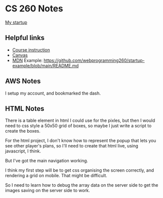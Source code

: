 # CS 260 Notes

[My startup](https://startup.haypers.com)



## Helpful links

- [Course instruction](https://github.com/webprogramming260)
- [Canvas](https://byu.instructure.com)
- [MDN](https://developer.mozilla.org)
Example: https://github.com/webprogramming260/startup-example/blob/main/README.md

## AWS Notes

I setup my account, and bookmarked the dash.

## HTML Notes

There is a table element in html I could use for the pixles, but then I would need to css style a 50x50 grid of boxes, so maybe I just write a script to create the boxes.

For the html project, I don't know how to represent the popup that lets you see other player's plans, so I'll need to create that html live, using javascript, I think.

But I've got the main navigation working.

I think my first step will be to get css organising the screen correctly, and rendering a grid on mobile. That might be difficult.

So I need to learn how to debug the array data on the server side to get the images saving on the server side to work.